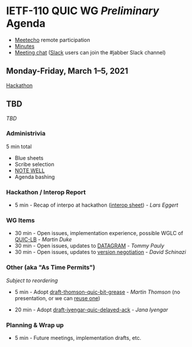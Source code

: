 # IETF-110 QUIC WG *Preliminary* Agenda

* [Meetecho](https://meetings.conf.meetecho.com/ietf110/?group=quic) remote participation
* [Minutes](https://codimd.ietf.org/notes-ietf-110-quic)
* [Meeting chat](xmpp:quic@jabber.ietf.org?join) ([Slack](https://quicdev.slack.com/) users can join the #jabber Slack channel)

## Monday-Friday, March 1–5, 2021

[Hackathon](https://trac.ietf.org/trac/ietf/meeting/wiki/110hackathon)

## TBD <!--Wednesday, November 18, 2021 (+07)-->

*TBD<!--12:00-14:00	Wednesday Session I-->*

### Administrivia

5 min total

* Blue sheets
* Scribe selection
* [NOTE WELL](https://www.ietf.org/about/note-well.html)
* Agenda bashing

### Hackathon / Interop Report

* 5 min - Recap of interpo at hackathon ([interop sheet](https://docs.google.com/spreadsheets/d/1D0tW89vOoaScs3IY9RGC0UesWGAwE6xyLk0l4JtvTVg/edit#gid=1991873121)) - *Lars Eggert*

### WG Items

* 30 min - Open issues, implementation experience, possible WGLC of [QUIC-LB](https://datatracker.ietf.org/doc/draft-ietf-quic-load-balancers) - *Martin Duke*
* 30 min - Open issues, updates to [DATAGRAM](https://datatracker.ietf.org/doc/draft-ietf-quic-datagram/) - *Tommy Pauly*
* 30 min - Open issues, updates to [version negotiation](https://datatracker.ietf.org/doc/draft-ietf-quic-version-negotiation/) - *David Schinazi*

### Other (aka "As Time Permits")

*Subject to reordering*

* 5 min - Adopt
  [draft-thomson-quic-bit-grease](https://datatracker.ietf.org/doc/draft-thomson-quic-bit-grease/) - *Martin
  Thomson* (no presentation, or we can [reuse
  one](https://github.com/quicwg/wg-materials/blob/master/ietf108/quic-bit-grease.pdf))

* 20 min - Adopt
  [draft-iyengar-quic-delayed-ack](https://datatracker.ietf.org/doc/draft-iyengar-quic-delayed-ack/) - *Jana Iyengar*

### Planning & Wrap up

* 5 min - Future meetings, implementation drafts, etc.

